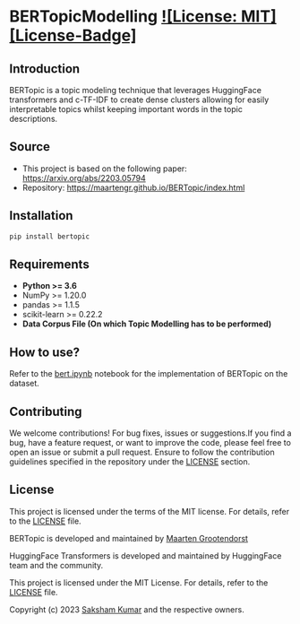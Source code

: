 # BERTopicModelling [![License: MIT][License-Badge]](LICENSE.md)

## Introduction

BERTopic is a topic modeling technique that leverages HuggingFace transformers and c-TF-IDF to create dense clusters allowing for easily interpretable topics whilst keeping important words in the topic descriptions.

## Source

- This project is based on the following paper: <https://arxiv.org/abs/2203.05794>
- Repository: <https://maartengr.github.io/BERTopic/index.html>

## Installation

```bash
pip install bertopic
```

## Requirements

- **Python >= 3.6**
- NumPy >= 1.20.0
- pandas >= 1.1.5
- scikit-learn >= 0.22.2
- **Data Corpus File (On which Topic Modelling has to be performed)**

## How to use?

Refer to the [bert.ipynb](bert.ipynb) notebook for the implementation of BERTopic on the dataset.

## Contributing

We welcome contributions! For bug fixes, issues or suggestions.If you find a bug, have a feature request, or want to improve the code, please feel free to open an issue or submit a pull request. Ensure to follow the contribution guidelines specified in the repository under the [LICENSE](LICENSE) section.

## License

This project is licensed under the terms of the MIT license. For details, refer to the [LICENSE](LICENSE) file.

BERTopic is developed and maintained by [Maarten Grootendorst](https://github.com/MaartenGr/MaartenGr)

HuggingFace Transformers is developed and maintained by HuggingFace team and the community.

This project is licensed under the MIT License. For details, refer to the [LICENSE](LICENSE) file.

Copyright (c) 2023 [Saksham Kumar](https://github.com/polymath_saksh) and the respective owners.
